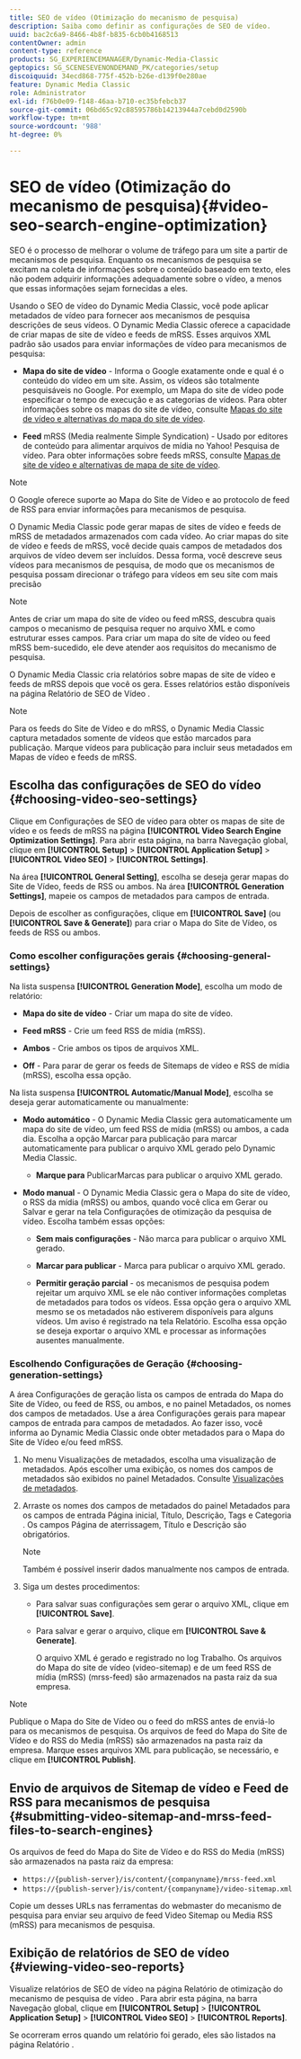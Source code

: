 ```yaml
---
title: SEO de vídeo (Otimização do mecanismo de pesquisa)
description: Saiba como definir as configurações de SEO de vídeo.
uuid: bac2c6a9-8466-4b8f-b835-6cb0b4168513
contentOwner: admin
content-type: reference
products: SG_EXPERIENCEMANAGER/Dynamic-Media-Classic
geptopics: SG_SCENESEVENONDEMAND_PK/categories/setup
discoiquuid: 34ecd868-775f-452b-b26e-d139f0e280ae
feature: Dynamic Media Classic
role: Administrator
exl-id: f76b0e09-f148-46aa-b710-ec35bfebcb37
source-git-commit: 06bd65c92c88595786b14213944a7cebd0d2590b
workflow-type: tm+mt
source-wordcount: '988'
ht-degree: 0%

---
```


# SEO de vídeo (Otimização do mecanismo de pesquisa){#video-seo-search-engine-optimization}

SEO é o processo de melhorar o volume de tráfego para um site a partir de mecanismos de pesquisa. Enquanto os mecanismos de pesquisa se excitam na coleta de informações sobre o conteúdo baseado em texto, eles não podem adquirir informações adequadamente sobre o vídeo, a menos que essas informações sejam fornecidas a eles.

Usando o SEO de vídeo do Dynamic Media Classic, você pode aplicar metadados de vídeo para fornecer aos mecanismos de pesquisa descrições de seus vídeos. O Dynamic Media Classic oferece a capacidade de criar mapas de site de vídeo e feeds de mRSS. Esses arquivos XML padrão são usados para enviar informações de vídeo para mecanismos de pesquisa:

* **Mapa do site de vídeo**  - Informa o Google exatamente onde e qual é o conteúdo do vídeo em um site. Assim, os vídeos são totalmente pesquisáveis no Google. Por exemplo, um Mapa do site de vídeo pode especificar o tempo de execução e as categorias de vídeos. Para obter informações sobre os mapas do site de vídeo, consulte [Mapas do site de vídeo e alternativas do mapa do site de vídeo](https://developers.google.com/search/docs/advanced/sitemaps/video-sitemaps?visit_id=637558394348624754-567115452&amp;rd=1).

* **Feed**  mRSS (Media realmente Simple Syndication) - Usado por editores de conteúdo para alimentar arquivos de mídia no Yahoo! Pesquisa de vídeo. Para obter informações sobre feeds mRSS, consulte [Mapas de site de vídeo e alternativas de mapa de site de vídeo](https://developers.google.com/search/docs/advanced/sitemaps/video-sitemaps?visit_id=637558394348624754-567115452&amp;rd=1).

>[!NOTE]
>
>O Google oferece suporte ao Mapa do Site de Vídeo e ao protocolo de feed de RSS para enviar informações para mecanismos de pesquisa.

O Dynamic Media Classic pode gerar mapas de sites de vídeo e feeds de mRSS de metadados armazenados com cada vídeo. Ao criar mapas do site de vídeo e feeds de mRSS, você decide quais campos de metadados dos arquivos de vídeo devem ser incluídos. Dessa forma, você descreve seus vídeos para mecanismos de pesquisa, de modo que os mecanismos de pesquisa possam direcionar o tráfego para vídeos em seu site com mais precisão

>[!NOTE]
>
>Antes de criar um mapa do site de vídeo ou feed mRSS, descubra quais campos o mecanismo de pesquisa requer no arquivo XML e como estruturar esses campos. Para criar um mapa do site de vídeo ou feed mRSS bem-sucedido, ele deve atender aos requisitos do mecanismo de pesquisa.

O Dynamic Media Classic cria relatórios sobre mapas de site de vídeo e feeds de mRSS depois que você os gera. Esses relatórios estão disponíveis na página Relatório de SEO de Vídeo .

>[!NOTE]
>
>Para os feeds do Site de Vídeo e do mRSS, o Dynamic Media Classic captura metadados somente de vídeos que estão marcados para publicação. Marque vídeos para publicação para incluir seus metadados em Mapas de vídeo e feeds de mRSS.

## Escolha das configurações de SEO do vídeo {#choosing-video-seo-settings}

Clique em Configurações de SEO de vídeo para obter os mapas de site de vídeo e os feeds de mRSS na página **[!UICONTROL Video Search Engine Optimization Settings]**. Para abrir esta página, na barra Navegação global, clique em **[!UICONTROL Setup]** > **[!UICONTROL Application Setup]** > **[!UICONTROL Video SEO]** > **[!UICONTROL Settings]**.

Na área **[!UICONTROL General Setting]**, escolha se deseja gerar mapas do Site de Vídeo, feeds de RSS ou ambos. Na área **[!UICONTROL Generation Settings]**, mapeie os campos de metadados para campos de entrada.

Depois de escolher as configurações, clique em **[!UICONTROL Save]** (ou **[!UICONTROL Save & Generate]**) para criar o Mapa do Site de Vídeo, os feeds de RSS ou ambos.

### Como escolher configurações gerais {#choosing-general-settings}

Na lista suspensa **[!UICONTROL Generation Mode]**, escolha um modo de relatório:

* **Mapa do site de vídeo**  - Criar um mapa do site de vídeo.

* **Feed mRSS**  - Crie um feed RSS de mídia (mRSS).

* **Ambos**  - Crie ambos os tipos de arquivos XML.

* **Off**  - Para parar de gerar os feeds de Sitemaps de vídeo e RSS de mídia (mRSS), escolha essa opção.

Na lista suspensa **[!UICONTROL Automatic/Manual Mode]**, escolha se deseja gerar automaticamente ou manualmente:

* **Modo automático**  - O Dynamic Media Classic gera automaticamente um mapa do site de vídeo, um feed RSS de mídia (mRSS) ou ambos, a cada dia. Escolha a opção Marcar para publicação para marcar automaticamente para publicar o arquivo XML gerado pelo Dynamic Media Classic.

   * **Marque para** PublicarMarcas para publicar o arquivo XML gerado.

* **Modo manual**  - O Dynamic Media Classic gera o Mapa do site de vídeo, o RSS da mídia (mRSS) ou ambos, quando você clica em Gerar ou Salvar e gerar na tela Configurações de otimização da pesquisa de vídeo. Escolha também essas opções:

   * **Sem mais configurações**  - Não marca para publicar o arquivo XML gerado.

   * **Marcar para publicar**  - Marca para publicar o arquivo XML gerado.

   * **Permitir geração parcial**  - os mecanismos de pesquisa podem rejeitar um arquivo XML se ele não contiver informações completas de metadados para todos os vídeos. Essa opção gera o arquivo XML mesmo se os metadados não estiverem disponíveis para alguns vídeos. Um aviso é registrado na tela Relatório. Escolha essa opção se deseja exportar o arquivo XML e processar as informações ausentes manualmente.

### Escolhendo Configurações de Geração {#choosing-generation-settings}

A área Configurações de geração lista os campos de entrada do Mapa do Site de Vídeo, ou feed de RSS, ou ambos, e no painel Metadados, os nomes dos campos de metadados. Use a área Configurações gerais para mapear campos de entrada para campos de metadados. Ao fazer isso, você informa ao Dynamic Media Classic onde obter metadados para o Mapa do Site de Vídeo e/ou feed mRSS.

1. No menu Visualizações de metadados, escolha uma visualização de metadados. Após escolher uma exibição, os nomes dos campos de metadados são exibidos no painel Metadados.
Consulte [Visualizações de metadados](application-setup.md#metadata_views).
1. Arraste os nomes dos campos de metadados do painel Metadados para os campos de entrada Página inicial, Título, Descrição, Tags e Categoria . Os campos Página de aterrissagem, Título e Descrição são obrigatórios.

   >[!NOTE]
   >
   >Também é possível inserir dados manualmente nos campos de entrada.

1. Siga um destes procedimentos:

   * Para salvar suas configurações sem gerar o arquivo XML, clique em **[!UICONTROL Save]**.
   * Para salvar e gerar o arquivo, clique em **[!UICONTROL Save & Generate]**.

      O arquivo XML é gerado e registrado no log Trabalho. Os arquivos do Mapa do site de vídeo (video-sitemap) e de um feed RSS de mídia (mRSS) (mrss-feed) são armazenados na pasta raiz da sua empresa.

>[!NOTE]
>
>Publique o Mapa do Site de Vídeo ou o feed do mRSS antes de enviá-lo para os mecanismos de pesquisa. Os arquivos de feed do Mapa do Site de Vídeo e do RSS do Media (mRSS) são armazenados na pasta raiz da empresa. Marque esses arquivos XML para publicação, se necessário, e clique em **[!UICONTROL Publish]**.

## Envio de arquivos de Sitemap de vídeo e Feed de RSS para mecanismos de pesquisa {#submitting-video-sitemap-and-mrss-feed-files-to-search-engines}

Os arquivos de feed do Mapa do Site de Vídeo e do RSS do Media (mRSS) são armazenados na pasta raiz da empresa:

* `https://{publish-server}/is/content/{companyname}/mrss-feed.xml`
* `https://{publish-server}/is/content/{companyname}/video-sitemap.xml`

Copie um desses URLs nas ferramentas do webmaster do mecanismo de pesquisa para enviar seu arquivo de feed Video Sitemap ou Media RSS (mRSS) para mecanismos de pesquisa.

## Exibição de relatórios de SEO de vídeo {#viewing-video-seo-reports}

Visualize relatórios de SEO de vídeo na página Relatório de otimização do mecanismo de pesquisa de vídeo . Para abrir esta página, na barra Navegação global, clique em **[!UICONTROL Setup]** > **[!UICONTROL Application Setup]** > **[!UICONTROL Video SEO]** > **[!UICONTROL Reports]**.

Se ocorreram erros quando um relatório foi gerado, eles são listados na página Relatório .
